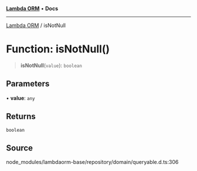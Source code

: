 [**Lambda ORM**](../README.md) • **Docs**

***

[Lambda ORM](../README.md) / isNotNull

# Function: isNotNull()

> **isNotNull**(`value`): `boolean`

## Parameters

• **value**: `any`

## Returns

`boolean`

## Source

node\_modules/lambdaorm-base/repository/domain/queryable.d.ts:306
